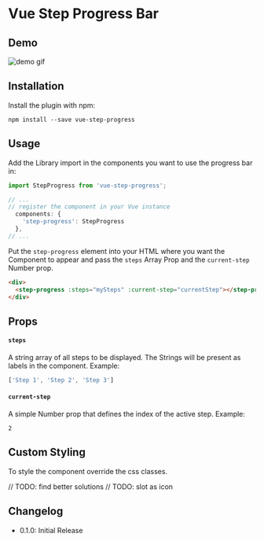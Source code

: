 #   Vue Step Progress Bar

##  Demo
![demo gif](https://user-images.githubusercontent.com/1242917/36874916-15c773c2-1dae-11e8-8780-595903b79018.gif)

##  Installation

Install the plugin with npm:
```shell
npm install --save vue-step-progress
```

## Usage

Add the Library import in the components you want to use the progress bar in:
```javascript
import StepProgress from 'vue-step-progress';

// ...
// register the component in your Vue instance
  components: {
    'step-progress': StepProgress
  },
// ...
```

Put the `step-progress` element into your HTML where you want the Component to appear and pass the `steps` Array Prop and the `current-step` Number prop.
```html
<div>
  <step-progress :steps="mySteps" :current-step="currentStep"></step-progress>
</div>
```

## Props

#### `steps`

A string array of all steps to be displayed. The Strings will be present as labels in the component. Example:

```javascript
['Step 1', 'Step 2', 'Step 3']
```

#### `current-step`

A simple Number prop that defines the index of the active step. Example:
```
2
```


## Custom Styling

To style the component override the css classes.

// TODO: find better solutions
// TODO: slot as icon


## Changelog

- 0.1.0: Initial Release